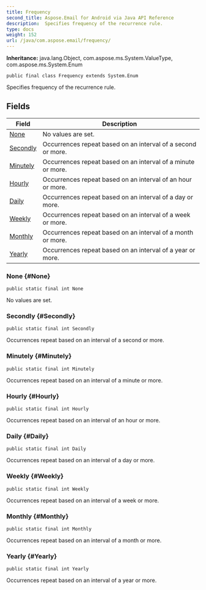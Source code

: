 ```yaml
---
title: Frequency
second_title: Aspose.Email for Android via Java API Reference
description:  Specifies frequency of the recurrence rule.
type: docs
weight: 152
url: /java/com.aspose.email/frequency/
---
```

**Inheritance:**
java.lang.Object, com.aspose.ms.System.ValueType, com.aspose.ms.System.Enum
```
public final class Frequency extends System.Enum
```

Specifies frequency of the recurrence rule.
## Fields

| Field | Description |
| --- | --- |
| [None](#None) | No values are set. |
| [Secondly](#Secondly) | Occurrences repeat based on an interval of a second or more. |
| [Minutely](#Minutely) | Occurrences repeat based on an interval of a minute or more. |
| [Hourly](#Hourly) | Occurrences repeat based on an interval of an hour or more. |
| [Daily](#Daily) | Occurrences repeat based on an interval of a day or more. |
| [Weekly](#Weekly) | Occurrences repeat based on an interval of a week or more. |
| [Monthly](#Monthly) | Occurrences repeat based on an interval of a month or more. |
| [Yearly](#Yearly) | Occurrences repeat based on an interval of a year or more. |
### None {#None}
```
public static final int None
```


No values are set.

### Secondly {#Secondly}
```
public static final int Secondly
```


Occurrences repeat based on an interval of a second or more.

### Minutely {#Minutely}
```
public static final int Minutely
```


Occurrences repeat based on an interval of a minute or more.

### Hourly {#Hourly}
```
public static final int Hourly
```


Occurrences repeat based on an interval of an hour or more.

### Daily {#Daily}
```
public static final int Daily
```


Occurrences repeat based on an interval of a day or more.

### Weekly {#Weekly}
```
public static final int Weekly
```


Occurrences repeat based on an interval of a week or more.

### Monthly {#Monthly}
```
public static final int Monthly
```


Occurrences repeat based on an interval of a month or more.

### Yearly {#Yearly}
```
public static final int Yearly
```


Occurrences repeat based on an interval of a year or more.

